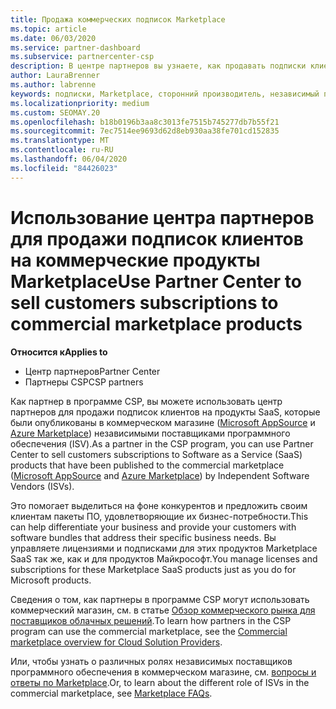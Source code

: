 ```yaml
---
title: Продажа коммерческих подписок Marketplace
ms.topic: article
ms.date: 06/03/2020
ms.service: partner-dashboard
ms.subservice: partnercenter-csp
description: В центре партнеров вы узнаете, как продавать подписки клиентов на продукты SaaS, опубликованные на коммерческом рынке независимыми поставщиками программного обеспечения (ISV).
author: LauraBrenner
ms.author: labrenne
keywords: подписки, Marketplace, сторонний производитель, независимый поставщик программного обеспечения
ms.localizationpriority: medium
ms.custom: SEOMAY.20
ms.openlocfilehash: b18b0196b3aa8c3013fe7515b745277db7b55f21
ms.sourcegitcommit: 7ec7514ee9693d62d8eb930aa38fe701cd152835
ms.translationtype: MT
ms.contentlocale: ru-RU
ms.lasthandoff: 06/04/2020
ms.locfileid: "84426023"
---
```

# <a name="use-partner-center-to-sell-customers-subscriptions-to-commercial-marketplace-products"></a><span data-ttu-id="50f30-104">Использование центра партнеров для продажи подписок клиентов на коммерческие продукты Marketplace</span><span class="sxs-lookup"><span data-stu-id="50f30-104">Use Partner Center to sell customers subscriptions to commercial marketplace products</span></span>

<span data-ttu-id="50f30-105">**Относится к**</span><span class="sxs-lookup"><span data-stu-id="50f30-105">**Applies to**</span></span>

- <span data-ttu-id="50f30-106">Центр партнеров</span><span class="sxs-lookup"><span data-stu-id="50f30-106">Partner Center</span></span>
- <span data-ttu-id="50f30-107">Партнеры CSP</span><span class="sxs-lookup"><span data-stu-id="50f30-107">CSP partners</span></span>

<span data-ttu-id="50f30-108">Как партнер в программе CSP, вы можете использовать центр партнеров для продажи подписок клиентов на продукты SaaS, которые были опубликованы в коммерческом магазине ([Microsoft AppSource](https://appsource.microsoft.com/) и [Azure Marketplace](https://azuremarketplace.microsoft.com/)) независимыми поставщиками программного обеспечения (ISV).</span><span class="sxs-lookup"><span data-stu-id="50f30-108">As a partner in the CSP program, you can use Partner Center to sell customers subscriptions to Software as a Service (SaaS) products that have been published to the commercial marketplace ([Microsoft AppSource](https://appsource.microsoft.com/) and [Azure Marketplace](https://azuremarketplace.microsoft.com/)) by Independent Software Vendors (ISVs).</span></span>

<span data-ttu-id="50f30-109">Это помогает выделиться на фоне конкурентов и предложить своим клиентам пакеты ПО, удовлетворяющие их бизнес-потребности.</span><span class="sxs-lookup"><span data-stu-id="50f30-109">This can help differentiate your business and provide your customers with software bundles that address their specific business needs.</span></span> <span data-ttu-id="50f30-110">Вы управляете лицензиями и подписками для этих продуктов Marketplace SaaS так же, как и для продуктов Майкрософт.</span><span class="sxs-lookup"><span data-stu-id="50f30-110">You manage licenses and subscriptions for these Marketplace SaaS products just as you do for Microsoft products.</span></span>

<span data-ttu-id="50f30-111">Сведения о том, как партнеры в программе CSP могут использовать коммерческий магазин, см. в статье [Обзор коммерческого рынка для поставщиков облачных решений](csp-commercial-marketplace-overview.md).</span><span class="sxs-lookup"><span data-stu-id="50f30-111">To learn how partners in the CSP program can use the commercial marketplace, see the [Commercial marketplace overview for Cloud Solution Providers](csp-commercial-marketplace-overview.md).</span></span>

<span data-ttu-id="50f30-112">Или, чтобы узнать о различных ролях независимых поставщиков программного обеспечения в коммерческом магазине, см. [вопросы и ответы по Marketplace](https://docs.microsoft.com/azure/marketplace/marketplace-faq-publisher-guide).</span><span class="sxs-lookup"><span data-stu-id="50f30-112">Or, to learn about the different role of ISVs in the commercial marketplace, see [Marketplace FAQs](https://docs.microsoft.com/azure/marketplace/marketplace-faq-publisher-guide).</span></span>
